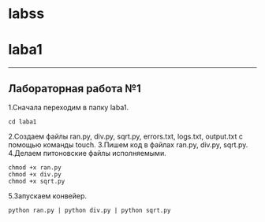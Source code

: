 # labss
# laba1

***

## Лабораторная работа №1
1.Сначала переходим в папку laba1.

```shell
cd laba1
```
2.Создаем файлы ran.py, div.py, sqrt.py, errors.txt, logs.txt, output.txt с помощью команды touch.
3.Пишем код в файлах ran.py, div.py, sqrt.py.
4.Делаем питоновские файлы исполняемыми.

```shell
chmod +x ran.py
chmod +x div.py
chmod +x sqrt.py
```

5.Запускаем конвейер.

```shell
python ran.py | python div.py | python sqrt.py
```

